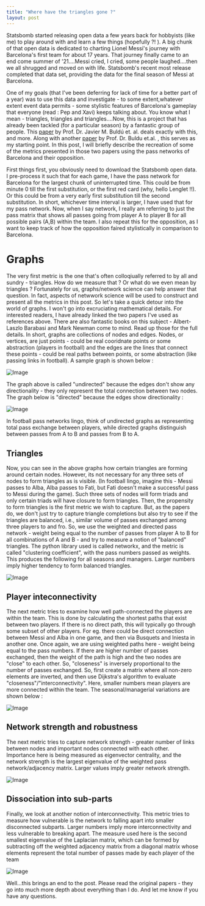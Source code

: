 ```yaml
---
title: "Where have the triangles gone ?"
layout: post
---
```


Statsbomb started releasing open data a few years back for hobbyists (like me) to play around with and learn a few things (hopefully ?! ). A big chunk of that open data is dedicated to charting Lionel Messi's journey with Barcelona's first team for about 17 years. That journey finally came to an end come summer of '21....Messi cried, I cried, some people laughed....then we all shrugged and moved on with life. Statsbomb's recent most release completed that data set, providing the data for the final season of Messi at Barcelona. 

One of my goals (that I've been deferring for lack of time for a better part of a year) was to use this data and investigate - to some extent,whatever extent event data permits - some stylistic features of Barcelona's gameplay that everyone (read : Pep and Xavi) keeps talking about. You know what I mean - triangles, triangles and triangles....Now, this is a project that has already been tackled (for a particular season) by a fantastic group of people. This [paper](https://www.nature.com/articles/s41598-019-49969-2) by Prof. Dr. Javier M. Buldú et. al. deals exactly with this, and more. Along with another [paper](https://www.sciencedirect.com/science/article/abs/pii/S0960077920303337) by Prof. Dr. Buldu et.al. , this serves as my starting point. In this post, I will briefly describe the recreation of some of the metrics presented in those two papers using the pass networks of Barcelona and their opposition. 

First things first, you obviously need to download the Statsbomb open data. I pre-process it such that for each game, I have the pass network for Barcelona for the largest chunk of uninterrupted time. This could be from minute 0 till the first substitution, or the first red card (why, hello Lenglet !!). Or this could be from a very early first substitution till the second substitution. In short, whichever time interval is larger, I have used that for my pass network. Now, when I say network, I really am referring to just the pass matrix that shows all passes going from player A to player B for all possible pairs (A,B) within the team. I also repeat this for the opposition, as I want to keep track of how the opposition faired stylistically in comparison to Barcelona. 

# Graphs

The very first metric is the one that's often colloqiually referred to by all and sundry - triangles. How do we measure that ? Or what do we even mean by triangles ? Fortunately for us, graphs/network science can help answer that question. In fact, aspects of netwwork science will be used to construct and present all the metrics in this post. So let's take a quick detour into the world of graphs. I won't go into excruciating mathematical details. For interested readers, I have already linked the two papers I've used as references above. There are also fantastic books on this subject - Albert-Laszlo Barabasi and Mark Newman come to mind. Read up those for the full details. In short, graphs are collections of nodes and edges. Nodes, or vertices, are just points - could be real cooridnate points or some abstraction (players in football) and the edges are the lines that connect these points - could be real paths between points, or some abstraction (like passing links in football). A sample graph is shown below : 

![Image](https://bosemessi.github.io/images/udgraph.png)

The graph above is called "undirected" because the edges don't show any directionality - they only represent the total connection between two nodes. The graph below is "directed" because the edges show directionality :

![Image](https://bosemessi.github.io/images/dgraph.png)

In football pass networks lingo, think of undirected graphs as representing total pass exchange between players, while directed graphs distinguish between passes from A to B and passes from B to A. 

## Triangles

Now, you can see in the above graphs how certain triangles are forming around certain nodes. However, its not necessary for any three sets of nodes to form triangles as is visible. (In football lingo, imagine this - Messi passes to Alba, Alba passes to Fati, but Fati doesn't make a successful pass to Messi during the game). Such three sets of nodes will form triads and only certain triads will have closure to form triangles. Then, the propensity to form triangles is the first metric we wish to capture. But, as the papers do, we don't just try to capture triangle completions but also try to see if the triangles are balanced, i.e., similar volume of passes exchanged among three players to and fro. So, we use the weighted and directed pass network - weight being equal to the number of passes from player A to B for all combinations of A and B - and try to measure a notion of "balanced" triangles. The python library used is called networkx, and the metric is called "clustering coefficient", with the pass numbers passed as weights. This produces the following for all seasons and managers. Larger numbers imply higher tendency to form balanced triangles. 

![Image](https://bosemessi.github.io/images/triangles_directed_.png)

## Player inteconnectivity

The next metric tries to examine how well path-connected the players are within the team. This is done by calculating the shortest paths that exist between two players. If there is no direct path, this will typically go through some subset of other players. For eg. there could be direct connection between Messi and Alba in one game, and then via Busquets and Iniesta in another one. Once again, we are using weighted paths here - weight being equal to the pass numbers. If there are higher number of passes exchanged, then the weight of the path is high and the two nodes are "close" to each other. So, "closeness" is inversely proportional to the number of passes exchanged. So, first create a matrix where all non-zero elements are inverted, and then use Dijkstra's algorithm to evaluate "closeness"/"interconnectivity". Here, smaller numbers mean players are more connected within the team. The seasonal/managerial variations are shown below : 

![Image](https://bosemessi.github.io/images/shortest_path_.png)

## Network strength and robustness

The next metric tries to capture network strength - greater number of links between nodes and important nodes connected with each other. Importance here is being measured as eigenvector centrality, and the network strength is the largest eigenvalue of the weighted pass network/adjacency matrix. Larger values imply greater network strength.

![Image](https://bosemessi.github.io/images/lambda1_.png)

## Dissociation into sub-parts

Finally, we look at another notion of interconnectivity. This metric tries to measure how vulnerable is the network to falling apart into smaller disconnected subparts. Larger numbers imply more interconnectivity and less vulnerable to breaking apart. The measure used here is the second smallest eigenvalue of the Laplacian matrix, which can be formed by subtracting off the weighted adjacency matrix from a diagonal matrix whose elements represent the total number of passes made by each player of the team

![Image](https://bosemessi.github.io/images/lambda2_.png)

Well...this brings an end to the post. Please read the original papers - they go into much more depth about everything than I do. And let me know if you have any questions. 
